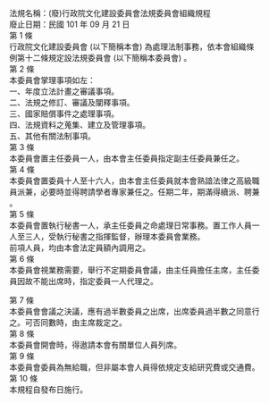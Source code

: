 法規名稱：(廢)行政院文化建設委員會法規委員會組織規程  
廢止日期：民國 101 年 09 月 21 日  
第 1 條  
行政院文化建設委員會 (以下簡稱本會) 為處理法制事務，依本會組織條  
例第十二條規定設法規委員會 (以下簡稱本委員會) 。  
第 2 條  
本委員會掌理事項如左：  
一、年度立法計畫之審議事項。  
二、法規之修訂、審議及闡釋事項。  
三、國家賠償事件之處理事項。  
四、法規資料之蒐集、建立及管理事項。  
五、其他有關法制事項。  
第 3 條  
本委員會置主任委員一人，由本會主任委員指定副主任委員兼任之。  
第 4 條  
本委員會置委員十人至十六人，由本會主任委員就本會熟諳法律之高級職  
員派兼，必要時並得聘請學者專家兼任之。任期二年，期滿得續派、聘兼  
。  
第 5 條  
本委員會置執行秘書一人，承主任委員之命處理日常事務。置工作人員一  
人至三人，受執行秘書之指揮監督，辦理本委員會業務。  
前項人員，均由本會法定員額內調用之。  
第 6 條  
本委員會視業務需要，舉行不定期委員會議，由主任員擔任主席，主任委  
員因故不能出席時，指定委員一人代理之。  


第 7 條  
本委員會會議之決議，應有過半數委員之出席，出席委員過半數之同意行  
之。可否同數時，由主席裁定之。  
第 8 條  
本委員會開會時，得遨請本會有關單位人員列席。  
第 9 條  
本委員會委員為無給職，但非屬本會人員得依規定支給研究費或交通費。  
第 10 條  
本規程自發布日施行。  


